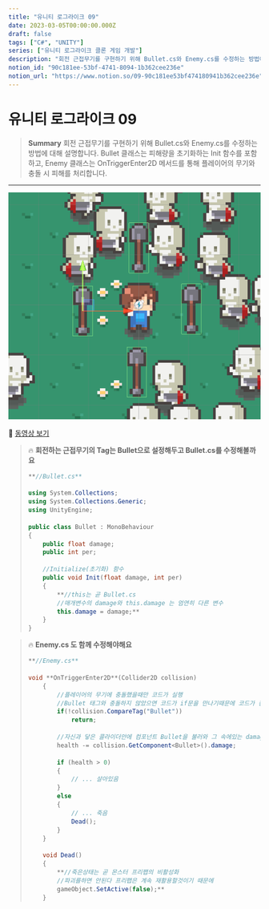```yaml
---
title: "유니티 로그라이크 09"
date: 2023-03-05T00:00:00.000Z
draft: false
tags: ["C#", "UNITY"]
series: ["유니티 로그라이크 클론 게임 개발"]
description: "회전 근접무기를 구현하기 위해 Bullet.cs와 Enemy.cs를 수정하는 방법에 대해 설명합니다. Bullet 클래스는 피해량을 초기화하는 Init 함수를 포함하고, Enemy 클래스는 OnTriggerEnter2D 메서드를 통해 플레이어의 무기와 충돌 시 피해를 처리합니다."
notion_id: "90c181ee-53bf-4741-8094-1b362cee236e"
notion_url: "https://www.notion.so/09-90c181ee53bf474180941b362cee236e"
---
```


# 유니티 로그라이크 09

> **Summary**
> 회전 근접무기를 구현하기 위해 Bullet.cs와 Enemy.cs를 수정하는 방법에 대해 설명합니다. Bullet 클래스는 피해량을 초기화하는 Init 함수를 포함하고, Enemy 클래스는 OnTriggerEnter2D 메서드를 통해 플레이어의 무기와 충돌 시 피해를 처리합니다.

---

![Image](image_4a33d140efa3.png)

🎥 [동영상 보기](https://www.youtube.com/watch?v=HPJVVcRKwn0&list=PLO-mt5Iu5TeZF8xMHqtT_DhAPKmjF6i3x&index=10)

> 🔥 **회전하는 근접무기의 Tag는  Bullet으로 설정해두고 Bullet.cs를 수정해볼까요**
> ```c#
> **//Bullet.cs**
>
> using System.Collections;
> using System.Collections.Generic;
> using UnityEngine;
>
> public class Bullet : MonoBehaviour
> {
>     public float damage;
>     public int per;
>
>     //Initialize(초기화) 함수
>     public void Init(float damage, int per)
>     {
>         **//this는 곧 Bullet.cs
>         //매개변수의 damage와 this.damage 는 엄연히 다른 변수
>         this.damage = damage;**
>     }
> }
> ```
>
>

> 🔥 **Enemy.cs 도 함께 수정해야해요**
> ```c#
> **//Enemy.cs**
>
> void **OnTriggerEnter2D**(Collider2D collision) 
>     {
>         //플레이어의 무기에 충돌했을때만 코드가 실행
>         //Bullet 태그와 충돌하지 않았으면 코드가 if문을 만나기때문에 코드가 종료됨
>         if(!collision.CompareTag("Bullet"))
>             return;
>
>         //자신과 닿은 콜라이더안에 컴포넌트 Bullet을 불러와 그 속에있는 damage변수의 크기만큼 자신의 피를 깎는다
>         health -= collision.GetComponent<Bullet>().damage;
>
>         if (health > 0)
>         {
>             // ... 살아있음
>         }
>         else
>         {
>             // ... 죽음
>             Dead();
>         }
>     }
>
>     void Dead()
>     {
>         **//죽은상태는 곧 몬스터 프리팹의 비활성화
>         //파괴를하면 안된다 프리팹은 계속 재활용할것이기 때문에
>         gameObject.SetActive(false);**
>     }
> ```
>
>

